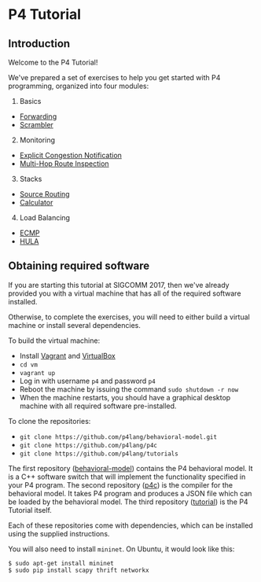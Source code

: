 # P4 Tutorial

## Introduction

Welcome to the P4 Tutorial!

We've prepared a set of exercises to help you get started with P4
programming, organized into four modules:

1. Basics
* [Forwarding](./forwarding)
* [Scrambler](./scrambler)

2. Monitoring
* [Explicit Congestion Notification](./ecn)
* [Multi-Hop Route Inspection](./mri)

3. Stacks
* [Source Routing](./source_routing)
* [Calculator](./calculator)

4. Load Balancing 
* [ECMP](./ecmp)
* [HULA](./hula)

## Obtaining required software

If you are starting this tutorial at SIGCOMM 2017, then we've already
provided you with a virtual machine that has all of the required
software installed.

Otherwise, to complete the exercises, you will need to either build a
virtual machine or install several dependencies.

To build the virtual machine:
- Install [Vagrant](https://vagrantup.com) and [VirtualBox](https://virtualbox.org)
- `cd vm`
- `vagrant up`
- Log in with username `p4` and password `p4`
- Reboot the machine by issuing the command `sudo shutdown -r now`
- When the machine restarts, you should have a graphical desktop machine with all required software pre-installed.

To clone the repositories:

- `git clone https://github.com/p4lang/behavioral-model.git`
- `git clone https://github.com/p4lang/p4c`
- `git clone https://github.com/p4lang/tutorials`

The first repository
([behavioral-model](https://github.com/p4lang/behavioral-model))
contains the P4 behavioral model. It is a C++ software switch that
will implement the functionality specified in your P4 program. The
second repository ([p4c](https://github.com/p4lang/p4c-bm)) is the
compiler for the behavioral model. It takes P4 program and produces a
JSON file which can be loaded by the behavioral model. The third
repository ([tutorial](https://github.com/p4lang/tutorial)) is the P4
Tutorial itself.

Each of these repositories come with dependencies, which can be
installed using the supplied instructions. 

You will also need to install `mininet`. On Ubuntu, it would look like
this:

```
$ sudo apt-get install mininet
$ sudo pip install scapy thrift networkx
```
